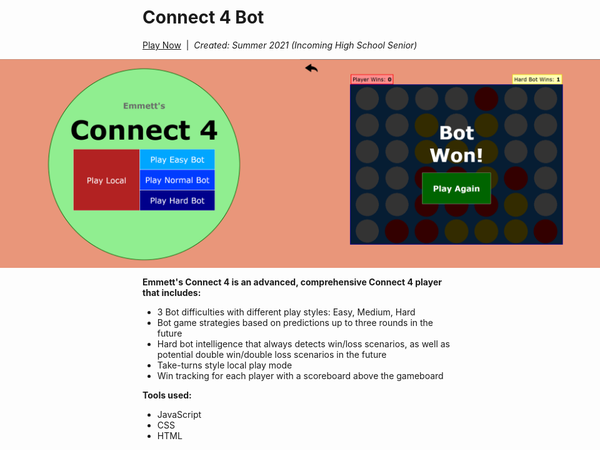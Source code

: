 # Connect 4 Bot

[Play Now](https://emmetts-connect-4.emmettleemyers.repl.co/)&nbsp;&nbsp;|&nbsp;&nbsp;<i>Created: Summer 2021 (Incoming High School Senior)</i>

<div style="display: flex; justify-content: center">
 <img src="photos/connect 4 2.png" style="width: 500px" />
 <img src="photos/connect 4 1.png" style="width: 500px" />
</div>

<b>Emmett's Connect 4 is an advanced, comprehensive Connect 4 player that includes:</b>
 - 3 Bot difficulties with different play styles: Easy, Medium, Hard
 - Bot game strategies based on predictions up to three rounds in the future
 - Hard bot intelligence that always detects win/loss scenarios, as well as potential double win/double loss scenarios in the future
 - Take-turns style local play mode
 - Win tracking for each player with a scoreboard above the gameboard

  <b>Tools used:</b>
 - JavaScript
 - CSS
 - HTML
